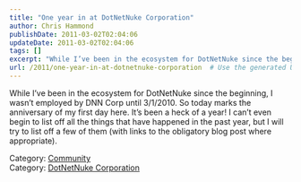 ```yaml
---
title: "One year in at DotNetNuke Corporation"
author: Chris Hammond
publishDate: 2011-03-02T02:04:06
updateDate: 2011-03-02T02:04:06
tags: []
excerpt: "While I’ve been in the ecosystem for DotNetNuke since the beginning, I wasn’t employed by DNN Corp until 3/1/2010. So today marks the anniversary of my first day here. It’s been a heck of a year! I can’t even begin to list off all the things that have happened in the past year, but I will try to list off a few of them (with links to the obligatory blog post where appropriate).  Category: CommunityCategory: DotNetNuke Corporation"
url: /2011/one-year-in-at-dotnetnuke-corporation  # Use the generated URL with year
---
```

While I’ve been in the ecosystem for DotNetNuke since the beginning, I wasn’t employed by DNN Corp until 3/1/2010. So today marks the anniversary of my first day here. It’s been a heck of a year! I can’t even begin to list off all the things that have happened in the past year, but I will try to list off a few of them (with links to the obligatory blog post where appropriate).  <div class="category">Category: <a href=https://www.dotnetnuke.com/Resources/Blogs/tabid/825/CatID/16/Default.aspx>Community</a></div><div class="category">Category: <a href=https://www.dotnetnuke.com/Resources/Blogs/tabid/825/CatID/15/Default.aspx>DotNetNuke Corporation</a></div><img src="https://feeds.feedburner.com/~r/dnndaily/~4/TXT5Qs7JaHI" height="1" width="1"/>
